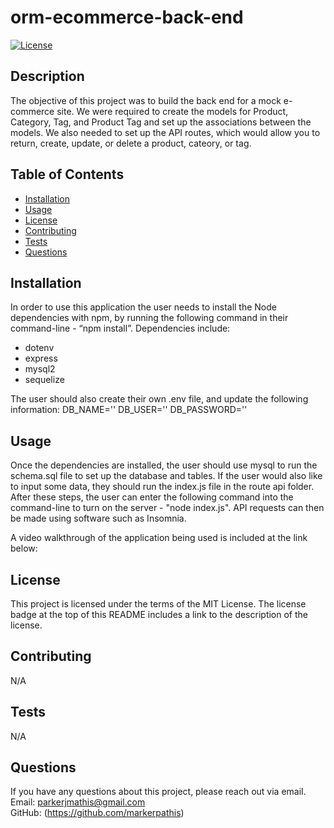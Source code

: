 # orm-ecommerce-back-end
[![License](https://img.shields.io/badge/License-MIT_License-blue.svg)](https://mit-license.org/)

## Description
The objective of this project was to build the back end for a mock e-commerce site. We were required to create the models for Product, Category, Tag, and Product Tag and set up the associations between the models. We also needed to set up the API routes, which would allow you to return, create, update, or delete a product, cateory, or tag. 

## Table of Contents

- [Installation](#installation)
- [Usage](#usage)
- [License](#license)
- [Contributing](#contributing)
- [Tests](#tests)
- [Questions](#questions)

## Installation

In order to use this application the user needs to install the Node dependencies with npm, by running the following command in their command-line - “npm install”. Dependencies include:
- dotenv
- express
- mysql2
- sequelize

The user should also create their own .env file, and update the following information:
DB_NAME=''
DB_USER=''
DB_PASSWORD=''

## Usage

Once the dependencies are installed, the user should use mysql to run the schema.sql file to set up the database and tables. If the user would also like to input some data, they should run the index.js file in the route api folder. After these steps, the user can enter the following command into the command-line to turn on the server - "node index.js". API requests can then be made using software such as Insomnia.

A video walkthrough of the application being used is included at the link below:<br />

## License

This project is licensed under the terms of the MIT License. The license badge at the top of this README includes a link to the description of the license.

## Contributing

N/A

## Tests

N/A

## Questions

If you have any questions about this project, please reach out via email. <br />
Email: parkerjmathis@gmail.com
<br />
GitHub: (https://github.com/markerpathis)
